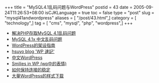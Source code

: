 +++
title = "MySQL4.1乱码问题与WordPress"
postid = 43
date = 2005-09-24T11:26:53+08:00
isCJKLanguage = true
toc = false
type = "post"
slug = "mysql41andwordpress"
aliases = [ "/post/43.html",]
category = [ "technology",]
tag = [ "cms", "mysql", "php", "wordpress",]
+++


-   [解决PHP存取MySQL
    4.1乱码问题](http://www.douzi.org/weblog/archives/000075.html)
-   [MySQL 4.1x 中文乱码问题](http://yanfeng.org/blog/585/)
-   [WordPress的架设指南](http://www.qiantu.org/index.php?p=167)
-   [hsuyo blog 'WP 速記'](http://blog.hsuyo.info/category/wordpress/)
-   [中文WordPress](http://wordpress.hugmor.com/?cat=5)
-   [Smilies in WP (wp中的表情)](http://yanfeng.org/wp/114/trackback/)
-   [如何保持连接的稳定](http://dark.supercn.net/91/)
-   [大量WordPress的样式下载](http://www.alexking.org/software/wordpress/theme_browser.php)

